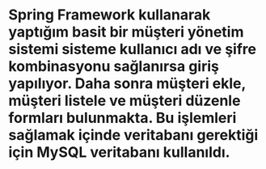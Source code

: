 # Spring Framework kullanarak yaptığım basit bir müşteri yönetim sistemi sisteme kullanıcı adı ve şifre kombinasyonu sağlanırsa giriş yapılıyor. Daha sonra müşteri ekle, müşteri listele ve müşteri düzenle formları bulunmakta. Bu işlemleri sağlamak içinde veritabanı gerektiği için MySQL veritabanı kullanıldı. 
